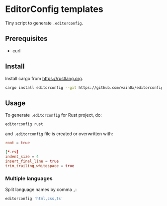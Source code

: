 # EditorConfig templates

Tiny script to generate `.editorconfig`.

## Prerequisites

- curl

## Install

Install cargo from <https://rustlang.org>.

```sh
cargo install editorconfig --git https://github.com/vain0x/editorconfig
```

## Usage

To generate `.editorconfig` for Rust project, do:

```sh
editorconfig rust
```

and `.editorconfig` file is created or overwritten with:

```conf
root = true

[*.rs]
indent_size = 4
insert_final_line = true
trim_trailing_whitespace = true
```

### Multiple languages

Split language names by comma `,`:

```sh
editorconfig 'html,css,ts'
```
